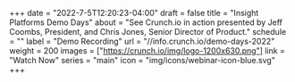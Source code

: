 +++
date = "2022-7-5T12:20:23-04:00"
draft = false
title = "Insight Platforms Demo Days"
about = "See Crunch.io in action presented by Jeff Coombs, President, and Chris Jones, Senior Director of Product."
schedule = ""
label = "Demo Recording"
url = "//info.crunch.io/demo-days-2022"
weight = 200
images = ["https://crunch.io/img/logo-1200x630.png"]
link = "Watch Now"
series = "main"
icon = "img/icons/webinar-icon-blue.svg"
+++
